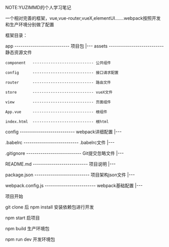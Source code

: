 ﻿NOTE:YUZIMMD的个人学习笔记


一个相对完善的框架，vue,vue-router,vueX,elementUI.......webpack按照开发和生产环境分别做了配置

框架目录：

app             --------------------------- 项目包
 |---
    assets      --------------------------- 静态资源文件

    component   --------------------------- 公共组件

    config      --------------------------- 接口请求配置

    router      --------------------------- 路由文件

    store       --------------------------- vueX文件

    view        --------------------------- 页面组件

    App.vue     --------------------------- 根组件

    index.html  --------------------------- 根html

config          --------------------------- webpack详细配置
 |---

.babelrc        --------------------------- .babelrc文件
 |---

.gitignore      --------------------------- Git提交忽略文件
 |---

README.md       --------------------------- 项目说明
 |---

package.json    --------------------------- 项目架构json文件
 |---

webpack.config.js ------------------------- webpack基础配置
 |---


项目开始

git clone 后 npm install 安装依赖包进行开发

npm start 启项目

npm build 生产环境包

npm run dev 开发环境包


